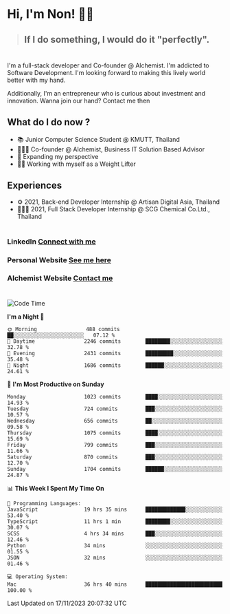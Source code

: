 # Hi, I'm Non! 🖐🏻

> ## If I do something, I would do it "perfectly".

#

I'm a full-stack developer and Co-founder @ Alchemist. I'm addicted to Software Development. I'm looking forward to making this lively world better with my hand.

Additionally, I'm an entrepreneur who is curious about investment and innovation. Wanna join our hand? Contact me then

## What do I do now ?

- 📚 Junior Computer Science Student @ KMUTT, Thailand
- 🧑🏻‍💻 Co-founder @ Alchemist, Business IT Solution Based Advisor
- 🌈 Expanding my perspective
- 🏋🏻 Working with myself as a Weight Lifter

## Experiences

- ⚙️ 2021, Back-end Developer Internship @ Artisan Digital Asia, Thailand
- 🧑🏻‍💻 2021, Full Stack Developer Internship @ SCG Chemical Co.Ltd., Thailand

#

### LinkedIn [Connect with me](https://www.linkedin.com/in/non-nontra/)

### Personal Website [See me here](https://nonnontra.com/)

### Alchemist Website [Contact me](https://alchemist-softwarehouse.co/)

#

<!--START_SECTION:waka-->
![Code Time](http://img.shields.io/badge/Code%20Time-3%2C337%20hrs%2016%20mins-blue)

**I'm a Night 🦉** 

```text
🌞 Morning                488 commits         ██░░░░░░░░░░░░░░░░░░░░░░░   07.12 % 
🌆 Daytime                2246 commits        ████████░░░░░░░░░░░░░░░░░   32.78 % 
🌃 Evening                2431 commits        █████████░░░░░░░░░░░░░░░░   35.48 % 
🌙 Night                  1686 commits        ██████░░░░░░░░░░░░░░░░░░░   24.61 % 
```
📅 **I'm Most Productive on Sunday** 

```text
Monday                   1023 commits        ████░░░░░░░░░░░░░░░░░░░░░   14.93 % 
Tuesday                  724 commits         ███░░░░░░░░░░░░░░░░░░░░░░   10.57 % 
Wednesday                656 commits         ██░░░░░░░░░░░░░░░░░░░░░░░   09.58 % 
Thursday                 1075 commits        ████░░░░░░░░░░░░░░░░░░░░░   15.69 % 
Friday                   799 commits         ███░░░░░░░░░░░░░░░░░░░░░░   11.66 % 
Saturday                 870 commits         ███░░░░░░░░░░░░░░░░░░░░░░   12.70 % 
Sunday                   1704 commits        ██████░░░░░░░░░░░░░░░░░░░   24.87 % 
```


📊 **This Week I Spent My Time On** 

```text
💬 Programming Languages: 
JavaScript               19 hrs 35 mins      █████████████░░░░░░░░░░░░   53.40 % 
TypeScript               11 hrs 1 min        ████████░░░░░░░░░░░░░░░░░   30.07 % 
SCSS                     4 hrs 34 mins       ███░░░░░░░░░░░░░░░░░░░░░░   12.46 % 
Python                   34 mins             ░░░░░░░░░░░░░░░░░░░░░░░░░   01.55 % 
JSON                     32 mins             ░░░░░░░░░░░░░░░░░░░░░░░░░   01.46 % 

💻 Operating System: 
Mac                      36 hrs 40 mins      █████████████████████████   100.00 % 
```


 Last Updated on 17/11/2023 20:07:32 UTC
<!--END_SECTION:waka-->
